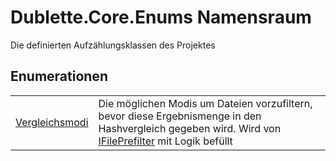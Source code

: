 # Dublette.Core.Enums Namensraum


Die definierten Aufzählungsklassen des Projektes



## Enumerationen
<table>
<tr>
<td><a href="9fd18be0-a2ab-2580-dd6d-7ba89b017d19">Vergleichsmodi</a></td>
<td>Die möglichen Modis um Dateien vorzufiltern, bevor diese Ergebnismenge in den Hashvergleich gegeben wird. Wird von <a href="85d71403-cd59-2093-86d1-420500a9ff09">IFilePrefilter</a> mit Logik befüllt</td></tr>
</table>